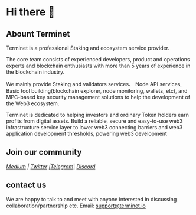 # Hi there 👋

<!--

**Here are some ideas to get you started:**

🙋‍♀️ A short introduction - what is your organization all about?
🌈 Contribution guidelines - how can the community get involved?
👩‍💻 Useful resources - where can the community find your docs? Is there anything else the community should know?
🍿 Fun facts - what does your team eat for breakfast?
🧙 Remember, you can do mighty things with the power of [Markdown](https://docs.github.com/github/writing-on-github/getting-started-with-writing-and-formatting-on-github/basic-writing-and-formatting-syntax)
-->

## Abount Terminet
Terminet is a professional Staking and ecosystem service provider. 

The core team consists of experienced developers, product and operations experts and blockchain enthusiasts with more than 5 years of experience in the blockchain industry.

We mainly provide Staking and validators services、 Node API services, Basic tool building(blockchain explorer, node monitoring, wallets, etc), and MPC-based key security management solutions to help the development of the Web3 ecosystem.

Terminet is dedicated to helping investors and ordinary Token holders earn profits from digital assets. Build a reliable, secure and easy-to-use web3 infrastructure service layer to lower web3 connecting barriers and web3 application development thresholds, powering web3 development

## Join our community

 [*Medium*](https://medium.com/@Terminet) *|* [*Twitter*](https://twitter.com/Terminet123) *|*[*Telegram*](https://t.me/+fQGw5EbQ4TE0NDZl)| [*Discord*](https://discord.gg/UDJ5xreqtb)
 
 ## contact us
 We are happy to talk to and meet with anyone interested in discussing collaboration/partnership etc.
 Email: support@terminet.io
